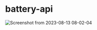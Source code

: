 # battery-api
![Screenshot from 2023-08-13 08-02-04](https://github.com/theahmadshaikh/batter-api/assets/121341123/7d9269a6-9f65-4bc3-9620-5a48af4f74b2)
